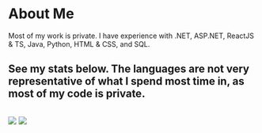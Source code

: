 # About Me
Most of my work is private. I have experience with .NET, ASP.NET, ReactJS & TS, Java, Python, HTML & CSS, and SQL.

See my stats below. The languages are not very representative of what I spend most time in, as most of my code is private.
---
![](https://github-readme-stats.vercel.app/api?username=andy-stanciu&show_icons=true&theme=dark)
![](https://github-readme-stats.vercel.app/api/top-langs/?username=andy-stanciu&hide=javascript,html&theme=dark)
---
